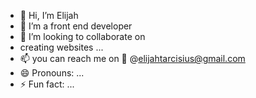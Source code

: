 - 👋 Hi, I’m Elijah 
- 👀 I’m a front end developer
- 💞️ I’m looking to collaborate on
- creating websites ...
- 📫 you can reach me on 📧 @elijahtarcisius@gmail.com 
- 😄 Pronouns: ...
- ⚡ Fun fact: ...

<!---
Ramos247/Ramos247 is a ✨ special ✨ repository because its `README.md` (this file) appears on your GitHub profile.
You can click the Preview link to take a look at your changes.
--->
